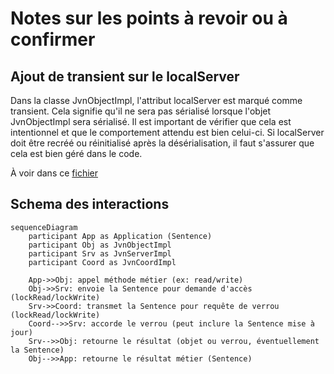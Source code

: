 # Notes sur les points à revoir ou à confirmer

## Ajout de transient sur le localServer

Dans la classe JvnObjectImpl, l'attribut localServer est marqué comme transient. Cela signifie qu'il ne sera pas sérialisé lorsque l'objet JvnObjectImpl sera sérialisé. Il est important de vérifier que cela est intentionnel et que le comportement attendu est bien celui-ci. Si localServer doit être recréé ou réinitialisé après la désérialisation, il faut s'assurer que cela est bien géré dans le code.

À voir dans ce [fichier](./src/jvn/impl/JvnObjectImpl.java)

## Schema des interactions

```mermaid
sequenceDiagram
    participant App as Application (Sentence)
    participant Obj as JvnObjectImpl
    participant Srv as JvnServerImpl
    participant Coord as JvnCoordImpl

    App->>Obj: appel méthode métier (ex: read/write)
    Obj->>Srv: envoie la Sentence pour demande d'accès (lockRead/lockWrite)
    Srv->>Coord: transmet la Sentence pour requête de verrou (lockRead/lockWrite)
    Coord-->>Srv: accorde le verrou (peut inclure la Sentence mise à jour)
    Srv-->>Obj: retourne le résultat (objet ou verrou, éventuellement la Sentence)
    Obj-->>App: retourne le résultat métier (Sentence)
```
